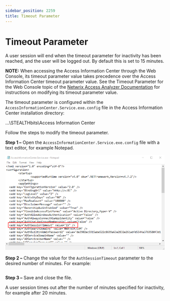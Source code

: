 ```yaml
---
sidebar_position: 2259
title: Timeout Parameter
---
```


# Timeout Parameter

A user session will end when the timeout parameter for inactivity has been reached, and the user will be logged out. By default this is set to 15 minutes.

**NOTE:** When accessing the Access Information Center through the Web Console, its timeout parameter value takes precedence over the Access Information Center timeout parameter value. See the Timeout Parameter for the Web Console topic of the [Netwrix Access Analyzer Documentation](https://helpcenter.netwrix.com/category/accessanalyzer "Netwrix Access Analyzer Documentation") for instructions on modifying its timeout parameter value.

The timeout parameter is configured within the `AccessInformationCenter.Service.exe.config` file in the Access Information Center installation directory:

…\STEALTHbits\Access Information Center

Follow the steps to modify the timeout parameter.

**Step 1 –** Open the `AccessInformationCenter.Service.exe.config` file with a text editor, for example Notepad.

![Timeout Parameter in the config file](../../../../../../../static/images/AccessInformationCenter_12.0/Content/Resources/Images/Access/InformationCenter/Admin/AdditionalConfig/ConfigFileTimeoutParameter.png "Timeout Parameter in the config file")

**Step 2 –** Change the value for the `AuthSessionTimeout` parameter to the desired number of minutes. For example:

```

```
**Step 3 –** Save and close the file.

A user session times out after the number of minutes specified for inactivity, for example after 20 minutes.